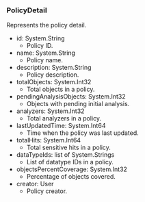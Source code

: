 ### PolicyDetail
Represents the policy detail.

- id: System.String
  - Policy ID.
- name: System.String
  - Policy name.
- description: System.String
  - Policy description.
- totalObjects: System.Int32
  - Total objects in a policy.
- pendingAnalysisObjects: System.Int32
  - Objects with pending initial analysis.
- analyzers: System.Int32
  - Total analyzers in a policy.
- lastUpdatedTime: System.Int64
  - Time when the policy was last updated.
- totalHits: System.Int64
  - Total sensitive hits in a policy.
- dataTypeIds: list of System.Strings
  - List of datatype IDs in a policy.
- objectsPercentCoverage: System.Int32
  - Percentage of objects covered.
- creator: User
  - Policy creator.
